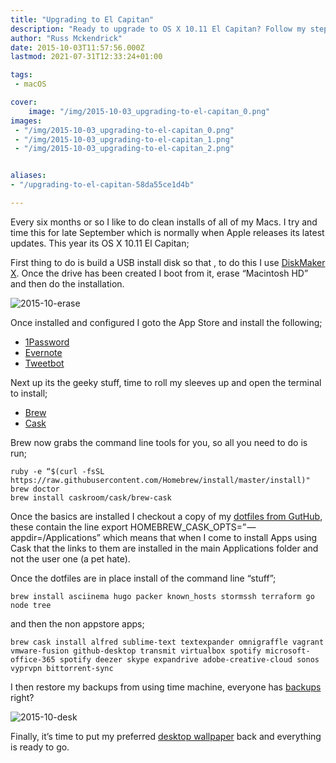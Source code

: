 ```yaml
---
title: "Upgrading to El Capitan"
description: "Ready to upgrade to OS X 10.11 El Capitan? Follow my steps and enjoy a smooth transition with enhanced performance!"\
author: "Russ Mckendrick"
date: 2015-10-03T11:57:56.000Z
lastmod: 2021-07-31T12:33:24+01:00

tags:
 - macOS

cover:
    image: "/img/2015-10-03_upgrading-to-el-capitan_0.png" 
images:
 - "/img/2015-10-03_upgrading-to-el-capitan_0.png"
 - "/img/2015-10-03_upgrading-to-el-capitan_1.png"
 - "/img/2015-10-03_upgrading-to-el-capitan_2.png"


aliases:
- "/upgrading-to-el-capitan-58da55ce1d4b"

---
```


Every six months or so I like to do clean installs of all of my Macs. I try and time this for late September which is normally when Apple releases its latest updates. This year its OS X 10.11 El Capitan;

First thing to do is build a USB install disk so that , to do this I use [DiskMaker X](http://diskmakerx.com). Once the drive has been created I boot from it, erase “Macintosh HD” and then do the installation.

![2015-10-erase](/img/2015-10-03_upgrading-to-el-capitan_1.png)

Once installed and configured I goto the App Store and install the following;

- [1Password](https://agilebits.com/onepassword)
- [Evernote](https://evernote.com)
- [Tweetbot](http://tapbots.com/tweetbot/mac/)

Next up its the geeky stuff, time to roll my sleeves up and open the terminal to install;

- [Brew](http://brew.sh)
- [Cask](http://caskroom.io)

Brew now grabs the command line tools for you, so all you need to do is run;

```
ruby -e “$(curl -fsSL https://raw.githubusercontent.com/Homebrew/install/master/install)"
brew doctor
brew install caskroom/cask/brew-cask
```

Once the basics are installed I checkout a copy of my [dotfiles from GutHub](https://github.com/russmckendrick/dotfiles), these contain the line export HOMEBREW_CASK_OPTS=” — appdir=/Applications” which means that when I come to install Apps using Cask that the links to them are installed in the main Applications folder and not the user one (a pet hate).

Once the dotfiles are in place install of the command line “stuff”;

```
brew install asciinema hugo packer known_hosts stormssh terraform go node tree
```

and then the non appstore apps;

```
brew cask install alfred sublime-text textexpander omnigraffle vagrant vmware-fusion github-desktop transmit virtualbox spotify microsoft-office-365 spotify deezer skype expandrive adobe-creative-cloud sonos vyprvpn bittorrent-sync
```

I then restore my backups from using time machine, everyone has [backups](/2015/02/08/backups/) right?

![2015-10-desk](/img/2015-10-03_upgrading-to-el-capitan_2.png)

Finally, it’s time to put my preferred [desktop wallpaper](/2015/03/15/desktop-wallpaper/) back and everything is ready to go.
